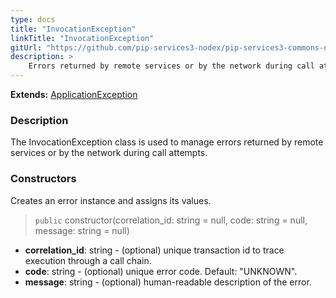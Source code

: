```yaml
---
type: docs
title: "InvocationException"
linkTitle: "InvocationException"
gitUrl: "https://github.com/pip-services3-nodex/pip-services3-commons-nodex"
description: >
    Errors returned by remote services or by the network during call attempts.
---
```


**Extends:** [ApplicationException](../application_exception)

### Description

The InvocationException class is used to manage errors returned by remote services or by the network during call attempts.

### Constructors
Creates an error instance and assigns its values.

> `public` constructor(correlation_id: string = null, code: string = null, message: string = null)

- **correlation_id**: string - (optional) unique transaction id to trace execution through a call chain.
- **code**: string - (optional) unique error code. Default: "UNKNOWN".
- **message**: string - (optional) human-readable description of the error.

